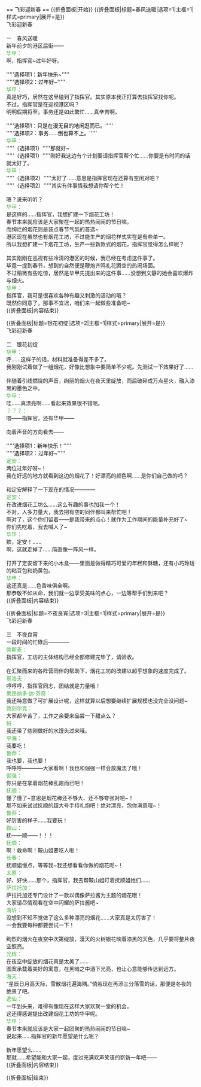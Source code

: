 == 飞彩迎新春 ==
{{折叠面板|开始}}
{{折叠面板|标题=春风送暖|选项=1|主框=1|样式=primary|展开=是}}
<br>
飞彩迎新春<br>
<br>
一　春风送暖<br>
新年前夕的港区后街——<br>
<span style="color:#4eb24e;">华甲：</span><br>
啊，指挥官~过年好呀。<br>
<br>
'''''<span style="color:black;">选择项1：新年快乐~</span>'''''<br>
'''''<span style="color:black;">选择项2：过年好~</span>'''''<br>
<span style="color:#4eb24e;">华甲：</span><br>
真是好巧，居然在这里碰到了指挥官。其实原本我正打算去指挥室找你呢。<br>
不过，指挥官是在巡视港区吗？<br>
明明假期将至，事务还是如此繁忙……真辛苦啊。<br>
<br>
'''''<span style="color:black;">选择项1：只是在漫无目的地闲逛而已。</span>'''''<br>
'''''<span style="color:black;">选择项2：事务……倒也算不上。</span>'''''<br>
<span style="color:#4eb24e;">华甲：</span><br>
'''''<span style="color:black;">（选择项1）</span>'''''那就好~<br>
'''''<span style="color:black;">（选择项1）</span>'''''刚好我这边有个计划要请指挥官帮个忙……你要是有时间的话就太好了。<br>
<span style="color:#4eb24e;">华甲：</span><br>
'''''<span style="color:black;">（选择项2）</span>'''''太好了……意思是指挥官现在还算有空闲对吧？<br>
'''''<span style="color:black;">（选择项2）</span>'''''其实有件事情我想请你帮个忙！<br>
<br>
嗯？说来听听？<br>
<span style="color:#4eb24e;">华甲：</span><br>
是这样的……指挥官，我想扩建一下烟花工坊！<br>
春节本来就应该是大家聚在一起的热热闹闹的节日嘛。<br>
而绚烂的烟花则是装点春节气氛的首选~<br>
港区现在虽然也有烟花工坊，不过能生产的烟花样式实在是有些单一。<br>
所以我想扩建一下烟花工坊，生产一些新款式的烟花，指挥官觉得怎么样呢？<br>
<br>
其实刚刚在巡视有些冷清的港区的时候，我已经在考虑这件事了。<br>
毕竟一提到春节，想到的自然便是鞭炮齐鸣礼花腾空的热闹场面。<br>
不过稍微有些吃惊，居然是华甲先提出来的这件事……没想到文静的她会喜欢爆炸与烟火。<br>
<span style="color:#4eb24e;">华甲：</span><br>
指挥官，我可是很喜欢各种有趣又刺激的活动的哦？<br>
既然你同意了，那事不宜迟，咱们来一起做些准备吧~<br>
{{折叠面板|内容结束}}

{{折叠面板|标题=银花初绽|选项=2|主框=1|样式=primary|展开=是}}
<br>
飞彩迎新春<br>
<br>
二　银花初绽<br>
<span style="color:#4eb24e;">华甲：</span><br>
呼……这样子的话，材料就准备得差不多了。<br>
我刚刚试着做了一组烟花，好像比想象中要简单不少呢。先测试一下效果好了……<br>
<br>
伴随着引线燃烧的声音，绚丽的烟火在夜天里绽放，而后破碎成万点星火，融入漆黑的墨色之中。<br>
<span style="color:#4eb24e;">华甲：</span><br>
哇……真漂亮啊……看起来效果很不错呢。<br>
<span style="color:#4eb24e;">？？？：</span><br>
喂——指挥官，还有华甲——<br>
<br>
向着声音的方向看去——<br>
<br>
'''''<span style="color:black;">选择项1：新年快乐！</span>'''''<br>
'''''<span style="color:black;">选择项2：过年好~</span>'''''<br>
<span style="color:#4eb24e;">定安：</span><br>
两位过年好呀~！<br>
我在好远的地方就看到这边的烟花了！好漂亮的颜色啊……是你们自己做的吗？<br>
<br>
和定安解释了一下现在的情况————<br>
<span style="color:#4eb24e;">定安：</span><br>
在改进烟花工坊么……这么有趣的事也加我一个！<br>
不对，人多力量大，我去把有空的同伴都叫来帮忙吧！<br>
啊对了，这个你们留着——是我带来的点心！就作为工作期间的能量补充好了~<br>
你们先吃着，我去喊人了~<br>
<span style="color:#4eb24e;">华甲：</span><br>
欸，定安！……<br>
啊，这就走掉了……简直像一阵风一样。<br>
<br>
打开了定安留下来的小木盒——里面是做得精巧可爱的年糕和酥糖，还有小巧玲珑的粘豆包和奶黄包。<br>
<span style="color:#4eb24e;">华甲：</span><br>
这还真是……色香味俱全啊。<br>
那恭敬不如从命，我们就一边享受美味的点心，一边等帮手们到来吧？<br>
{{折叠面板|内容结束}}

{{折叠面板|标题=不夜良宵|选项=3|主框=1|样式=primary|展开=是}}
<br>
飞彩迎新春<br>
<br>
三　不夜良宵<br>
一段时间的忙碌后————<br>
<span style="color:#4eb24e;">俾斯麦：</span><br>
指挥官，工坊的主体结构已经全部修建完毕了，请验收。<br>
<br>
在汇聚而来的各阵营同伴的帮助下，烟花工坊的改建以超乎想象的速度完成了。<br>
<span style="color:#4eb24e;">基洛夫：</span><br>
哼哼哼，指挥官同志，团结就是力量哦！<br>
<span style="color:#4eb24e;">莱昂纳多·达·芬奇：</span><br>
我还特意做了可扩展设计呢，这样就算以后想要继续扩展规模也没完全没问题~<br>
<span style="color:#4eb24e;">敦刻尔克：</span><br>
大家都辛苦了，工作之余要来品尝一下甜点么？<br>
<span style="color:#4eb24e;">鲟：</span><br>
我还带了些刚做好的水馒头过来哦。<br>
<span style="color:#4eb24e;">平海：</span><br>
我要吃！<br>
<span style="color:#4eb24e;">鲁莽：</span><br>
我也要，我也要！<br>
呼呼呼————大家看啊！我也和倔强一样会放魔法了哦！<br>
<span style="color:#4eb24e;">倔强：</span><br>
你只是在拿着烟花棒乱跑而已吧！<br>
<span style="color:#4eb24e;">抚顺：</span><br>
懂了懂了~意思是烟花棒还不够大、还不够夸张对吧~！<br>
那不如来试试抚顺的超大号手持礼炮吧！绝对漂亮，包你满意哦~！<br>
<span style="color:#4eb24e;">鲁莽：</span><br>
好厉害的样子……我要玩！<br>
<span style="color:#4eb24e;">鞍山：</span><br>
抚——顺——！！！<br>
<span style="color:#4eb24e;">抚顺：</span><br>
啊！救命啊！鞍山姐要吃人啦！<br>
<span style="color:#4eb24e;">长春：</span><br>
抚顺姐慢点，等等我~我还想看看你做的烟花呢~！<br>
<span style="color:#4eb24e;">太原：</span><br>
好、好快……那个，指挥官，我去帮鞍山姐盯着抚顺姐她们……<br>
<span style="color:#4eb24e;">萨拉托加：</span><br>
萨拉托加还专门设计了一款以偶像萨拉酱为主题的烟花哦！<br>
大家请尽情观看在空中闪耀的萨拉酱吧~<br>
<span style="color:#4eb24e;">海圻：</span><br>
没想到不知不觉做了这么多种漂亮的烟花……大家真是太厉害了！<br>
一会我要每种都要尝试一下！<br>
<br>
绚烈的烟火在夜空中次第绽放，漫天的火树银花映着漆黑的天色，几乎要将整片夜空照亮。<br>
<span style="color:#4eb24e;">光辉：</span><br>
在夜空中绽放的烟花真是太美了……<br>
图案承载着美好的寓意，在黑暗之中洒下光亮，也让心意能够传达到远方。<br>
<span style="color:#4eb24e;">海天：</span><br>
“星辰日月高天际，雪散烟花遍海隅。”倘若现在再添三分落雪的话，那便是冬夜的绝景了吧。<br>
<span style="color:#4eb24e;">逸仙：</span><br>
一年到头来，难得有像现在这样大家欢聚一堂的机会。<br>
这还得感谢提出改建烟花工坊的华甲呢。<br>
<span style="color:#4eb24e;">华甲：</span><br>
春节本来就应该是大家一起团聚的热热闹闹的节日嘛~<br>
说起来……指挥官的新年愿望是什么呢？<br>
<br>
新年愿望么……<br>
那就……希望能和大家一起，度过充满欢声笑语的崭新一年吧——<br>
{{折叠面板|内容结束}}

{{折叠面板|结束}}
